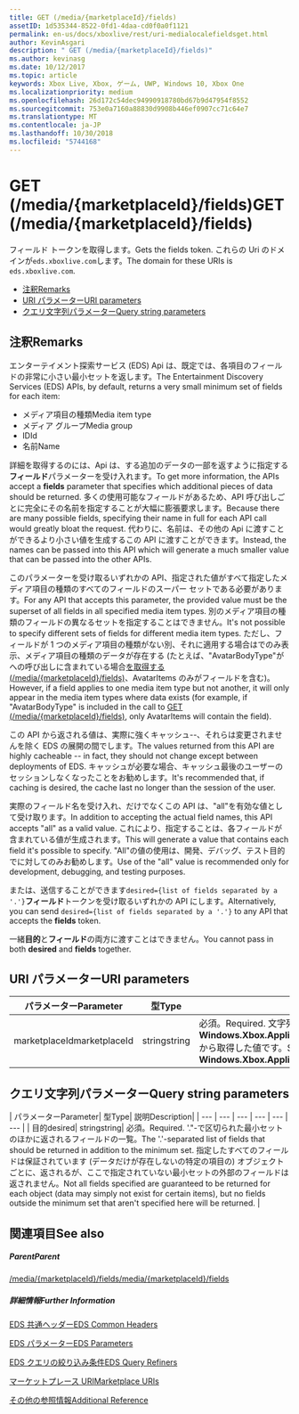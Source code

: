 ```yaml
---
title: GET (/media/{marketplaceId}/fields)
assetID: 1d535344-8522-0fd1-4daa-cd0f0a0f1121
permalink: en-us/docs/xboxlive/rest/uri-medialocalefieldsget.html
author: KevinAsgari
description: " GET (/media/{marketplaceId}/fields)"
ms.author: kevinasg
ms.date: 10/12/2017
ms.topic: article
keywords: Xbox Live, Xbox, ゲーム, UWP, Windows 10, Xbox One
ms.localizationpriority: medium
ms.openlocfilehash: 26d172c54dec94990918780bd67b9d47954f8552
ms.sourcegitcommit: 753e0a7160a88830d9908b446ef0907cc71c64e7
ms.translationtype: MT
ms.contentlocale: ja-JP
ms.lasthandoff: 10/30/2018
ms.locfileid: "5744168"
---
```

# <a name="get-mediamarketplaceidfields"></a><span data-ttu-id="17047-104">GET (/media/{marketplaceId}/fields)</span><span class="sxs-lookup"><span data-stu-id="17047-104">GET (/media/{marketplaceId}/fields)</span></span>
<span data-ttu-id="17047-105">フィールド トークンを取得します。</span><span class="sxs-lookup"><span data-stu-id="17047-105">Gets the fields token.</span></span> <span data-ttu-id="17047-106">これらの Uri のドメインが`eds.xboxlive.com`します。</span><span class="sxs-lookup"><span data-stu-id="17047-106">The domain for these URIs is `eds.xboxlive.com`.</span></span>
 
  * [<span data-ttu-id="17047-107">注釈</span><span class="sxs-lookup"><span data-stu-id="17047-107">Remarks</span></span>](#ID4EV)
  * [<span data-ttu-id="17047-108">URI パラメーター</span><span class="sxs-lookup"><span data-stu-id="17047-108">URI parameters</span></span>](#ID4EGC)
  * [<span data-ttu-id="17047-109">クエリ文字列パラメーター</span><span class="sxs-lookup"><span data-stu-id="17047-109">Query string parameters</span></span>](#ID4ERC)
 
<a id="ID4EV"></a>

 
## <a name="remarks"></a><span data-ttu-id="17047-110">注釈</span><span class="sxs-lookup"><span data-stu-id="17047-110">Remarks</span></span>
 
<span data-ttu-id="17047-111">エンターテイメント探索サービス (EDS) Api は、既定では、各項目のフィールドの非常に小さい最小セットを返します。</span><span class="sxs-lookup"><span data-stu-id="17047-111">The Entertainment Discovery Services (EDS) APIs, by default, returns a very small minimum set of fields for each item:</span></span>
 
   * <span data-ttu-id="17047-112">メディア項目の種類</span><span class="sxs-lookup"><span data-stu-id="17047-112">Media item type</span></span>
   * <span data-ttu-id="17047-113">メディア グループ</span><span class="sxs-lookup"><span data-stu-id="17047-113">Media group</span></span>
   * <span data-ttu-id="17047-114">ID</span><span class="sxs-lookup"><span data-stu-id="17047-114">Id</span></span>
   * <span data-ttu-id="17047-115">名前</span><span class="sxs-lookup"><span data-stu-id="17047-115">Name</span></span>
  
<span data-ttu-id="17047-116">詳細を取得するのには、Api は、する追加のデータの一部を返すように指定する**フィールド**パラメーターを受け入れます。</span><span class="sxs-lookup"><span data-stu-id="17047-116">To get more information, the APIs accept a **fields** parameter that specifies which additional pieces of data should be returned.</span></span> <span data-ttu-id="17047-117">多くの使用可能なフィールドがあるため、API 呼び出しごとに完全にその名前を指定することが大幅に膨張要求します。</span><span class="sxs-lookup"><span data-stu-id="17047-117">Because there are many possible fields, specifying their name in full for each API call would greatly bloat the request.</span></span> <span data-ttu-id="17047-118">代わりに、名前は、その他の Api に渡すことができるより小さい値を生成するこの API に渡すことができます。</span><span class="sxs-lookup"><span data-stu-id="17047-118">Instead, the names can be passed into this API which will generate a much smaller value that can be passed into the other APIs.</span></span>
 
<span data-ttu-id="17047-119">このパラメーターを受け取るいずれかの API、指定された値がすべて指定したメディア項目の種類のすべてのフィールドのスーパー セットである必要があります。</span><span class="sxs-lookup"><span data-stu-id="17047-119">For any API that accepts this parameter, the provided value must be the superset of all fields in all specified media item types.</span></span> <span data-ttu-id="17047-120">別のメディア項目の種類のフィールドの異なるセットを指定することはできません。</span><span class="sxs-lookup"><span data-stu-id="17047-120">It's not possible to specify different sets of fields for different media item types.</span></span> <span data-ttu-id="17047-121">ただし、フィールドが 1 つのメディア項目の種類がない別、それに適用する場合はでのみ表示、メディア項目の種類のデータが存在する (たとえば、"AvatarBodyType"がへの呼び出しに含まれている場合[を取得する (/media/{marketplaceId}/fields)]()、AvatarItems のみがフィールドを含む)。</span><span class="sxs-lookup"><span data-stu-id="17047-121">However, if a field applies to one media item type but not another, it will only appear in the media item types where data exists (for example, if "AvatarBodyType" is included in the call to [GET (/media/{marketplaceId}/fields)](), only AvatarItems will contain the field).</span></span>
 
<span data-ttu-id="17047-122">この API から返される値は、実際に強くキャッシュ--、それらは変更されませんを除く EDS の展開の間でします。</span><span class="sxs-lookup"><span data-stu-id="17047-122">The values returned from this API are highly cacheable -- in fact, they should not change except between deployments of EDS.</span></span> <span data-ttu-id="17047-123">キャッシュが必要な場合、キャッシュ最後のユーザーのセッションしなくなったことをお勧めします。</span><span class="sxs-lookup"><span data-stu-id="17047-123">It's recommended that, if caching is desired, the cache last no longer than the session of the user.</span></span>
 
<span data-ttu-id="17047-124">実際のフィールド名を受け入れ、だけでなくこの API は、"all"を有効な値として受け取ります。</span><span class="sxs-lookup"><span data-stu-id="17047-124">In addition to accepting the actual field names, this API accepts "all" as a valid value.</span></span> <span data-ttu-id="17047-125">これにより、指定することは、各フィールドが含まれている値が生成されます。</span><span class="sxs-lookup"><span data-stu-id="17047-125">This will generate a value that contains each field it's possible to specify.</span></span> <span data-ttu-id="17047-126">"All"の値の使用は、開発、デバッグ、テスト目的でに対してのみお勧めします。</span><span class="sxs-lookup"><span data-stu-id="17047-126">Use of the "all" value is recommended only for development, debugging, and testing purposes.</span></span>
 
<span data-ttu-id="17047-127">または、送信することができます`desired={list of fields separated by a '.'}`**フィールド**トークンを受け取るいずれかの API にします。</span><span class="sxs-lookup"><span data-stu-id="17047-127">Alternatively, you can send `desired={list of fields separated by a '.'}` to any API that accepts the **fields** token.</span></span>
 
<span data-ttu-id="17047-128">一緒**目的**と**フィールド**の両方に渡すことはできません。</span><span class="sxs-lookup"><span data-stu-id="17047-128">You cannot pass in both **desired** and **fields** together.</span></span>
  
<a id="ID4EGC"></a>

 
## <a name="uri-parameters"></a><span data-ttu-id="17047-129">URI パラメーター</span><span class="sxs-lookup"><span data-stu-id="17047-129">URI parameters</span></span>
 
| <span data-ttu-id="17047-130">パラメーター</span><span class="sxs-lookup"><span data-stu-id="17047-130">Parameter</span></span>| <span data-ttu-id="17047-131">型</span><span class="sxs-lookup"><span data-stu-id="17047-131">Type</span></span>| <span data-ttu-id="17047-132">説明</span><span class="sxs-lookup"><span data-stu-id="17047-132">Description</span></span>| 
| --- | --- | --- | 
| <span data-ttu-id="17047-133">marketplaceId</span><span class="sxs-lookup"><span data-stu-id="17047-133">marketplaceId</span></span>| <span data-ttu-id="17047-134">string</span><span class="sxs-lookup"><span data-stu-id="17047-134">string</span></span>| <span data-ttu-id="17047-135">必須。</span><span class="sxs-lookup"><span data-stu-id="17047-135">Required.</span></span> <span data-ttu-id="17047-136">文字列<b>Windows.Xbox.ApplicationModel.Store.Configuration.MarketplaceId</b>から取得した値です。</span><span class="sxs-lookup"><span data-stu-id="17047-136">String value obtained from the <b>Windows.Xbox.ApplicationModel.Store.Configuration.MarketplaceId</b>.</span></span>| 
  
<a id="ID4ERC"></a>

 
## <a name="query-string-parameters"></a><span data-ttu-id="17047-137">クエリ文字列パラメーター</span><span class="sxs-lookup"><span data-stu-id="17047-137">Query string parameters</span></span>
 
| <span data-ttu-id="17047-138">パラメーター</span><span class="sxs-lookup"><span data-stu-id="17047-138">Parameter</span></span>| <span data-ttu-id="17047-139">型</span><span class="sxs-lookup"><span data-stu-id="17047-139">Type</span></span>| <span data-ttu-id="17047-140">説明</span><span class="sxs-lookup"><span data-stu-id="17047-140">Description</span></span>| 
| --- | --- | --- | --- | --- | --- | 
| <span data-ttu-id="17047-141">目的</span><span class="sxs-lookup"><span data-stu-id="17047-141">desired</span></span>| <span data-ttu-id="17047-142">string</span><span class="sxs-lookup"><span data-stu-id="17047-142">string</span></span>| <span data-ttu-id="17047-143">必須。</span><span class="sxs-lookup"><span data-stu-id="17047-143">Required.</span></span> <span data-ttu-id="17047-144">'."-で区切られた最小セットのほかに返されるフィールドの一覧。</span><span class="sxs-lookup"><span data-stu-id="17047-144">The '.'-separated list of fields that should be returned in addition to the minimum set.</span></span> <span data-ttu-id="17047-145">指定したすべてのフィールドは保証されています (データだけが存在しないの特定の項目の) オブジェクトごとに、返されるが、ここで指定されていない最小セットの外部のフィールドは返されません。</span><span class="sxs-lookup"><span data-stu-id="17047-145">Not all fields specified are guaranteed to be returned for each object (data may simply not exist for certain items), but no fields outside the minimum set that aren't specified here will be returned.</span></span> | 
  
<a id="ID4EMD"></a>

 
## <a name="see-also"></a><span data-ttu-id="17047-146">関連項目</span><span class="sxs-lookup"><span data-stu-id="17047-146">See also</span></span>
 
<a id="ID4EOD"></a>

 
##### <a name="parent"></a><span data-ttu-id="17047-147">Parent</span><span class="sxs-lookup"><span data-stu-id="17047-147">Parent</span></span> 

[<span data-ttu-id="17047-148">/media/{marketplaceId}/fields</span><span class="sxs-lookup"><span data-stu-id="17047-148">/media/{marketplaceId}/fields</span></span>](uri-medialocalefields.md)

  
<a id="ID4EYD"></a>

 
##### <a name="further-information"></a><span data-ttu-id="17047-149">詳細情報</span><span class="sxs-lookup"><span data-stu-id="17047-149">Further Information</span></span> 

[<span data-ttu-id="17047-150">EDS 共通ヘッダー</span><span class="sxs-lookup"><span data-stu-id="17047-150">EDS Common Headers</span></span>](../../additional/edscommonheaders.md)

 [<span data-ttu-id="17047-151">EDS パラメーター</span><span class="sxs-lookup"><span data-stu-id="17047-151">EDS Parameters</span></span>](../../additional/edsparameters.md)

 [<span data-ttu-id="17047-152">EDS クエリの絞り込み条件</span><span class="sxs-lookup"><span data-stu-id="17047-152">EDS Query Refiners</span></span>](../../additional/edsqueryrefiners.md)

 [<span data-ttu-id="17047-153">マーケットプレース URI</span><span class="sxs-lookup"><span data-stu-id="17047-153">Marketplace URIs</span></span>](atoc-reference-marketplace.md)

 [<span data-ttu-id="17047-154">その他の参照情報</span><span class="sxs-lookup"><span data-stu-id="17047-154">Additional Reference</span></span>](../../additional/atoc-xboxlivews-reference-additional.md)

   